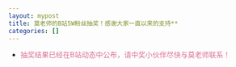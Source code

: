 ```yaml
---
layout: mypost
title: 莫老师的B站5W粉丝抽奖！感谢大家一直以来的支持**
categories: []
---
```


- <font color="#DB7093">抽奖结果已经在B站动态中公布，请中奖小伙伴尽快与莫老师联系！</font>